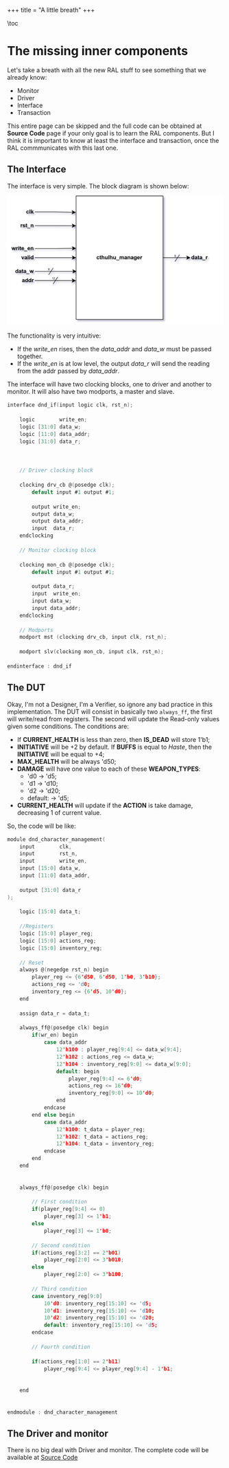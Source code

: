 +++
title = "A little breath"
+++


\toc

# The missing inner components


Let's take a breath with all the new RAL stuff to see something that we already know:
- Monitor
- Driver
- Interface
- Transaction


This entire page can be skipped and the full code can be obtained at **Source Code** page if your only goal is to learn the RAL components. But I
think it is important to know at least the interface and transaction, once the RAL commmunicates with this last one.



## The Interface

The interface is very simple. The block diagram is shown below:


![Interface diagram](/assets/interface.png)


The functionality is very intuitive:

- If the _write\_en_ rises, then the _data\_addr_ and _data\_w_ must be passed together.
- If the _write\_en_ is at low level, the output _data\_r_ will send the reading from the addr passed by _data\_addr_.

The interface will have two clocking blocks, one to driver and another to monitor. It will also have two modports, a master and slave.


```c
interface dnd_if(input logic clk, rst_n);

    logic        write_en;
    logic [31:0] data_w;
    logic [11:0] data_addr;
    logic [31:0] data_r;



    // Driver clocking block

    clocking drv_cb @(posedge clk);
        default input #1 output #1;

        output write_en;
        output data_w;
        output data_addr;
        input  data_r;
    endclocking

    // Monitor clocking block

    clocking mon_cb @(posedge clk);
        default input #1 output #1;

        output data_r;
        input  write_en;
        input data_w;
        input data_addr;
    endclocking 

    // Modports
    modport mst (clocking drv_cb, input clk, rst_n);

    modport slv(clocking mon_cb, input clk, rst_n);

endinterface : dnd_if

```

## The DUT

Okay, I'm not a Designer, I'm a Verifier, so ignore any bad practice in this implementation. The DUT will consist in basically two `always_ff`, the first will write/read from registers. The second will update the Read-only values given some conditions. The conditions are:

- If **CURRENT\_HEALTH** is less than zero, then **IS_DEAD** will store 1'b1;
- **INITIATIVE** will be +2 by default. If **BUFFS** is equal to _Haste_, then the **INITIATIVE** will be equal to +4;
- **MAX_HEALTH** will be always 'd50;
- **DAMAGE** will have one value to each of these **WEAPON_TYPES**:
    - 'd0 &rarr; 'd5;
    - 'd1 &rarr; 'd10;
    - 'd2 &rarr; 'd20;
    - default: &rarr; 'd5;
- **CURRENT_HEALTH** will update if the **ACTION** is take damage, decreasing 1 of current value.

So, the code will be like:

```c
module dnd_character_management(
    input        clk,
    input        rst_n,
    input        write_en,
    input [15:0] data_w,
    input [11:0] data_addr,

    output [31:0] data_r
);

    logic [15:0] data_t;

    //Registers
    logic [15:0] player_reg;
    logic [15:0] actions_reg;
    logic [15:0] inventory_reg;

    // Reset
    always @(negedge rst_n) begin
        player_reg <= {6'd50, 6'd50, 1'b0, 3'b10};
        actions_reg <= 'd0;
        inventory_reg <= {6'd5, 10'd0};
    end

    assign data_r = data_t;

    always_ff@(posedge clk) begin
        if(wr_en) begin
            case data_addr
                12'h100 : player_reg[9:4] <= data_w[9:4];
                12'h102 : actions_reg <= data_w;
                12'h104 : inventory_reg[9:0] <= data_w[9:0];
                default: begin
                    player_reg[9:4] <= 6'd0;
                    actions_reg <= 16'd0;
                    inventory_reg[9:0] <= 10'd0;
                end
            endcase
        end else begin
            case data_addr
                12'h100: t_data = player_reg;
                12'h102: t_data = actions_reg;
                12'h104: t_data = inventory_reg;
            endcase
        end
    end


    always_ff@(posedge clk) begin
        
        // First condition
        if(player_reg[9:4] <= 0)
            player_reg[3] <= 1'b1;
        else
            player_reg[3] <= 1'b0;

        // Second condition
        if(actions_reg[3:2] == 2'b01)
            player_reg[2:0] <= 3'b010;
        else
            player_reg[2:0] <= 3'b100;
        
        // Third condition
        case inventory_reg[9:0]
            10'd0: inventory_reg[15:10] <= 'd5;
            10'd1: inventory_reg[15:10] <= 'd10;
            10'd2: inventory_reg[15:10] <= 'd20;
            default: inventory_reg[15:10] <= 'd5;
        endcase

        // Fourth condition

        if(actions_reg[1:0] == 2'b11)
            player_reg[9:4] <= player_reg[9:4] - 1'b1;


    end
    

endmodule : dnd_character_management

```

## The Driver and monitor

There is no big deal with Driver and monitor. The complete code will be available at [Source Code](/source_code/)